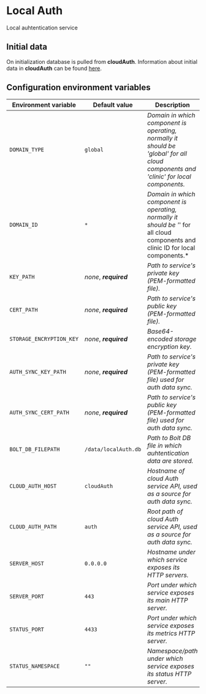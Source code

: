 # Local Auth

Local auhtentication service

## Initial data

On initialization database is pulled from **cloudAuth**. Information about initial data in **cloudAuth** can be found [here](../cloudAuth/README.md).


## Configuration environment variables
Environment variable | Default value | Description
------------ | ------------- | -------------
`DOMAIN_TYPE` | `global` | *Domain in which component is operating, normally it should be 'global' for all cloud components and 'clinic' for local components.*
`DOMAIN_ID` | `*` |  *Domain in which component is operating, normally it should be '*' for all cloud components and clinic ID for local components.*
`KEY_PATH` | *none*, ***required*** | *Path to service's private key (PEM-formatted file).*
`CERT_PATH` | *none*, ***required*** | *Path to service's public key (PEM-formatted file).*
`STORAGE_ENCRYPTION_KEY` | *none*, ***required*** | *Base64-encoded storage encryption key.*
`AUTH_SYNC_KEY_PATH` | *none*, ***required*** | *Path to service's private key (PEM-formatted file) used for auth data sync.*
`AUTH_SYNC_CERT_PATH` | *none*, ***required*** | *Path to service's public key (PEM-formatted file) used for auth data sync.*
`BOLT_DB_FILEPATH` | `/data/localAuth.db` | *Path to Bolt DB file in which auhtentication data are stored.*
`CLOUD_AUTH_HOST` | `cloudAuth` | *Hostname of cloud Auth service API, used as a source for auth data sync.*
`CLOUD_AUTH_PATH` | `auth` | *Root path of cloud Auth service API, used as a source for auth data sync.*
`SERVER_HOST` | `0.0.0.0` | *Hostname under which service exposes its HTTP servers.*
`SERVER_PORT` | `443` | *Port under which service exposes its main HTTP server.*
`STATUS_PORT` | `4433` | *Port under which service exposes its metrics HTTP server.*
`STATUS_NAMESPACE` | `""` | *Namespace/path under which service exposes its status HTTP server.*
